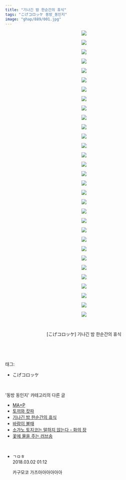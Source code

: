 ```yaml
---
title: "기나긴 밤 한순간의 휴식"
tags: "こげコロッケ 동방_동인지"
image: "ghap/889/001.jpg"
---
```

<div class="article">
<p style="text-align: center; clear: none; float: none;"><img src="{{ site.nasurl }}/ghap/889/001.jpg"/></p>
<p style="text-align: center; clear: none; float: none;"><img src="{{ site.nasurl }}/ghap/889/002.jpg"/></p>
<p style="text-align: center; clear: none; float: none;"><img src="{{ site.nasurl }}/ghap/889/003.jpg"/></p>
<p style="text-align: center; clear: none; float: none;"><img src="{{ site.nasurl }}/ghap/889/004.jpg"/></p>
<p style="text-align: center; clear: none; float: none;"><img src="{{ site.nasurl }}/ghap/889/005.jpg"/></p>
<p style="text-align: center; clear: none; float: none;"><img src="{{ site.nasurl }}/ghap/889/006.jpg"/></p>
<p style="text-align: center; clear: none; float: none;"><img src="{{ site.nasurl }}/ghap/889/007.jpg"/></p>
<p style="text-align: center; clear: none; float: none;"><img src="{{ site.nasurl }}/ghap/889/008.jpg"/></p>
<p style="text-align: center; clear: none; float: none;"><img src="{{ site.nasurl }}/ghap/889/009.jpg"/></p>
<p style="text-align: center; clear: none; float: none;"><img src="{{ site.nasurl }}/ghap/889/010.jpg"/></p>
<p style="text-align: center; clear: none; float: none;"><img src="{{ site.nasurl }}/ghap/889/011.jpg"/></p>
<p style="text-align: center; clear: none; float: none;"><img src="{{ site.nasurl }}/ghap/889/012.jpg"/></p>
<p style="text-align: center; clear: none; float: none;"><img src="{{ site.nasurl }}/ghap/889/013.jpg"/></p>
<p style="text-align: center; clear: none; float: none;"><img src="{{ site.nasurl }}/ghap/889/014.jpg"/></p>
<p style="text-align: center; clear: none; float: none;"><img src="{{ site.nasurl }}/ghap/889/015.jpg"/></p>
<p style="text-align: center; clear: none; float: none;"><img src="{{ site.nasurl }}/ghap/889/016.jpg"/></p>
<p style="text-align: center; clear: none; float: none;"><img src="{{ site.nasurl }}/ghap/889/017.jpg"/></p>
<p style="text-align: center; clear: none; float: none;"><img src="{{ site.nasurl }}/ghap/889/018.jpg"/></p>
<p style="text-align: center; clear: none; float: none;"><img src="{{ site.nasurl }}/ghap/889/019.jpg"/></p>
<p style="text-align: center; clear: none; float: none;"><img src="{{ site.nasurl }}/ghap/889/020.jpg"/></p>
<p style="text-align: center; clear: none; float: none;"><img src="{{ site.nasurl }}/ghap/889/021.jpg"/></p>
<p style="text-align: center; clear: none; float: none;"><img src="{{ site.nasurl }}/ghap/889/022.jpg"/></p>
<p style="text-align: center; clear: none; float: none;"><img src="{{ site.nasurl }}/ghap/889/023.jpg"/></p>
<p style="text-align: center; clear: none; float: none;"><img src="{{ site.nasurl }}/ghap/889/024.jpg"/></p>
<p style="text-align: center; clear: none; float: none;"><img src="{{ site.nasurl }}/ghap/889/025.jpg"/></p>
<p style="text-align: center; clear: none; float: none;"><img src="{{ site.nasurl }}/ghap/889/026.jpg"/></p>
<p style="text-align: center; clear: none; float: none;"><img src="{{ site.nasurl }}/ghap/889/027.jpg"/></p>
<p style="text-align: center; clear: none; float: none;"><img src="{{ site.nasurl }}/ghap/889/028.jpg"/></p>
<p style="text-align: center; clear: none; float: none;"><img src="{{ site.nasurl }}/ghap/889/029.jpg"/></p>
<p style="text-align: center; clear: none; float: none;"><img src="{{ site.nasurl }}/ghap/889/030.jpg"/></p>
<p style="text-align: center; clear: none; float: none;"><img src="{{ site.nasurl }}/ghap/889/031.jpg"/></p>
<p style="text-align: center; clear: none; float: none;"><br/></p>
<p style="text-align: center; clear: none; float: none;">[こげコロッケ] 기나긴 밤 한순간의 휴식</p>
<p><br/></p>
</div><br/>
<div class="tagTrail">
<p>태그: </p>
<ul>
<li>こげコロッケ</li>
</ul>
</div><br/>
<div class="another">
<p>'동방 동인지' 카테고리의 다른 글</p>
<ul>
<li><a href="/2016-07-17-ghap_891">MA+P</a></li>
<li><a href="/2016-07-16-ghap_890">토끼와 캇파</a></li>
<li><a href="/2016-07-16-ghap_889">기나긴 밤 한순간의 휴식</a></li>
<li><a href="/2016-07-16-ghap_888">바람이 불때</a></li>
<li><a href="/2016-07-16-ghap_887">소가노 토지코는 말하지 않는다 - 화의 장</a></li>
<li><a href="/2016-07-16-ghap_885">꽃에 물을 주는 러브송</a></li>
</ul>
</div><br/>
<div class="cb_module cb_fluid">
<div class="cb_wrt cb_profile">
<div class="comment">
<ul>
<li class="cb_thumb_off" id="comment15210287">
<div class="cb_comment_area">
<div class="cb_info_area">
<div class="cb_section">
<span class="cb_nick_name">ㄱㅁㅎ</span>
</div>
<div class="cb_section">
<span class="cb_date">2018.03.02 01:12 </span>
</div>
</div>
<div class="cb_dsc_comment">
<p class="cb_dsc">
											카구모코 가즈아아아아아아
										</p>
</div>
</div></li>
</ul>
</div>
</div><!-- commentList close -->
</div><br/>
